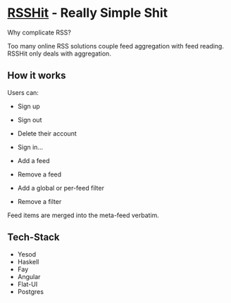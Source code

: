 # [RSSHit](http://rsshit.com) - Really Simple Shit

Why complicate RSS?

Too many online RSS solutions couple feed aggregation with feed reading. RSSHit only deals with aggregation.

## How it works

Users can:

* Sign up
* Sign out
* Delete their account
* Sign in...

* Add a feed
* Remove a feed

* Add a global or per-feed filter
* Remove a filter

Feed items are merged into the meta-feed verbatim.

## Tech-Stack

* Yesod
* Haskell
* Fay
* Angular
* Flat-UI
* Postgres
